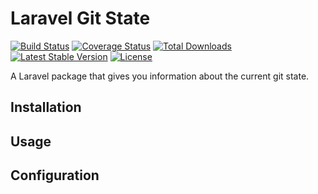 # Laravel Git State

[![Build Status](https://travis-ci.org/markwalet/laravel-git-state.svg?branch=master)](https://travis-ci.org/markwalet/laravel-git-state)
[![Coverage Status](https://coveralls.io/repos/github/markwalet/laravel-git-state/badge.svg?branch=master)](https://coveralls.io/github/markwalet/laravel-git-state?branch=master)
[![Total Downloads](https://poser.pugx.org/markwalet/laravel-git-state/downloads)](https://packagist.org/packages/markwalet/laravel-git-state)
[![Latest Stable Version](https://poser.pugx.org/markwalet/laravel-git-state/v/stable)](https://packagist.org/packages/markwalet/laravel-git-state)
[![License](https://poser.pugx.org/markwalet/laravel-git-state/license)](https://packagist.org/packages/markwalet/laravel-git-state)

A Laravel package that gives you information about the current git state.

## Installation

## Usage

## Configuration
